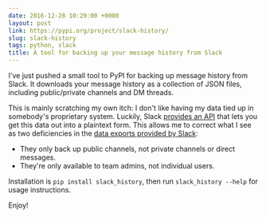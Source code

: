 ```yaml
---
date: 2016-12-28 10:29:00 +0000
layout: post
link: https://pypi.org/project/slack-history/
slug: slack-history
tags: python, slack
title: A tool for backing up your message history from Slack
---
```


I've just pushed a small tool to PyPI for backing up message history from Slack.
It downloads your message history as a collection of JSON files, including public/private channels and DM threads.

This is mainly scratching my own itch: I don't like having my data tied up in somebody's proprietary system.
Luckily, Slack [provides an API][api] that lets you get this data out into a plaintext form.
This allows me to correct what I see as two deficiencies in the [data exports provided by Slack][exports]:

*   They only back up public channels, not private channels or direct messages.
*   They're only available to team admins, not individual users.

Installation is `pip install slack_history`, then run `slack_history --help` for usage instructions.

Enjoy!

[api]: https://api.slack.com/
[exports]: https://get.slack.help/hc/en-us/articles/204897248
